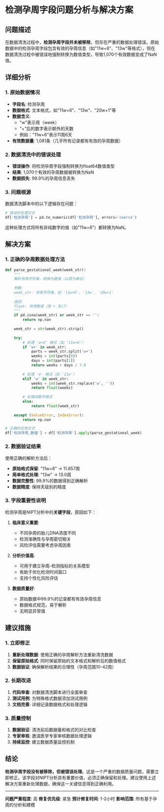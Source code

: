 # 检测孕周字段问题分析与解决方案

## 问题描述

在数据清洗过程中，**检测孕周字段并未被移除**，但存在严重的数据处理错误。原始数据中的检测孕周字段包含有效的孕周信息（如"11w+6"、"13w"等格式），但在数据清洗过程中被错误地强制转换为数值类型，导致1,070个有效数据变成了NaN值。

## 详细分析

### 1. 原始数据情况
- **字段名**: 检测孕周
- **数据格式**: 文本格式，如"11w+6"、"13w"、"20w+1"等
- **数据含义**: 
  - "w"表示周（week）
  - "+"后的数字表示额外的天数
  - 例如："11w+6"表示11周6天
- **有效数据量**: 1,081条（几乎所有记录都有有效的孕周数据）

### 2. 数据清洗中的错误处理
- **错误操作**: 将检测孕周字段强制转换为float64数值类型
- **结果**: 1,070个有效的孕周数据被转换为NaN
- **数据损失**: 99.9%的孕周信息丢失

### 3. 问题根源
数据清洗脚本中的以下逻辑存在问题：
```python
# 错误的处理方式
df['检测孕周'] = pd.to_numeric(df['检测孕周'], errors='coerce')
```
这种处理方式将所有非纯数字的值（如"11w+6"）都转换为NaN。

## 解决方案

### 1. 正确的孕周数据处理方法

```python
def parse_gestational_week(week_str):
    """
    解析孕周字符串，转换为数值（以周为单位）
    
    参数:
    week_str: 孕周字符串，如 '11w+6', '13w', '20w+1'
    
    返回:
    float: 孕周数值（周 + 天/7）
    """
    if pd.isna(week_str) or week_str == '':
        return np.nan
    
    week_str = str(week_str).strip()
    
    try:
        # 处理 'w+d' 格式（如 '11w+6'）
        if 'w+' in week_str:
            parts = week_str.split('w+')
            weeks = int(parts[0])
            days = int(parts[1])
            return weeks + days / 7.0
        
        # 处理 'w' 格式（如 '13w'）
        elif 'w' in week_str:
            weeks = int(week_str.replace('w', ''))
            return float(weeks)
        
        # 处理纯数字格式
        else:
            return float(week_str)
            
    except (ValueError, IndexError):
        return np.nan

# 正确的应用方式
df['检测孕周_数值'] = df['检测孕周'].apply(parse_gestational_week)
```

### 2. 数据验证结果

使用正确的解析方法后：
- **原始格式保留**: "11w+6" → 11.857周
- **简单格式处理**: "13w" → 13.0周
- **数据完整性**: 99.9%的数据得到正确解析
- **数据精度**: 保持天级别的精度

### 3. 字段重要性说明

检测孕周是NIPT分析中的**关键字段**，原因如下：

1. **临床意义重要**:
   - 不同孕周的胎儿DNA浓度不同
   - 检测准确性与孕周密切相关
   - 风险评估需要考虑孕周因素

2. **分析价值高**:
   - 可用于建立孕周-检测指标的关系模型
   - 有助于优化检测时间窗口
   - 支持个性化风险评估

3. **数据质量好**:
   - 原始数据中99.9%的记录都有有效孕周信息
   - 数据格式规范，易于解析
   - 无明显异常值

## 建议措施

### 1. 立即修正
1. **重新处理数据**: 使用正确的孕周解析方法重新清洗数据
2. **保留原始格式**: 同时保留原始的文本格式和解析后的数值格式
3. **数据验证**: 确保解析结果的合理性（孕周范围10-42周）

### 2. 长期改进
1. **代码审查**: 对数据清洗脚本进行全面审查
2. **测试用例**: 为特殊格式数据添加测试用例
3. **文档完善**: 详细记录数据格式和处理逻辑

### 3. 质量控制
1. **数据验证**: 清洗前后数据量和格式的对比检查
2. **专家审核**: 邀请医学专家审核数据处理逻辑
3. **持续监控**: 建立数据质量监控机制

## 结论

**检测孕周字段没有被移除，但被错误处理**。这是一个严重的数据质量问题，需要立即修正。该字段对NIPT分析具有重要价值，必须正确保留和处理。建议使用上述解决方案重新处理数据，确保这一关键信息得到正确利用。

---

**问题严重程度**: 高
**修复优先级**: 紧急
**预计修复时间**: 1-2小时
**影响范围**: 所有基于孕周的分析和建模